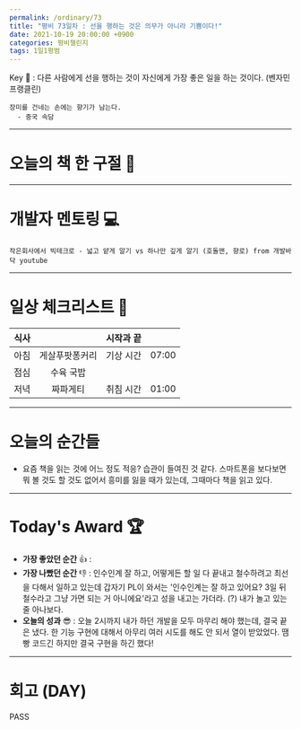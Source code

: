 ```yaml
---
permalink: /ordinary/73
title: "평비 73일차 : 선을 행하는 것은 의무가 아니라 기쁨이다!"
date: 2021-10-19 20:00:00 +0900
categories: 평비챌린지
tags: 1일1평범
---  
```

Key 🔑 : 다른 사람에게 선을 행하는 것이 자신에게 가장 좋은 일을 하는 것이다. (벤자민 프랭클린)
```
장미를 건네는 손에는 향기가 남는다.
  - 중국 속담
```

---
# 오늘의 책 한 구절 📕


---
# 개발자 멘토링 💻
`작은회사에서 빅테크로 - 넓고 얕게 알기 vs 하나만 깊게 알기 (호돌맨, 향로) from 개발바닥 youtube`  

---
# 일상 체크리스트 📃

| 식사 |  | 시작과 끝 |  |
|:----:|:----:|:----:|:----:|
| 아침 | 게살푸팟퐁커리 | 기상 시간 | 07:00 |
| 점심 | 수육 국밥 |  |  |
| 저녁 | 짜파게티 | 취침 시간 | 01:00 |

---
# 오늘의 순간들
- 요즘 책을 읽는 것에 어느 정도 적응? 습관이 들여진 것 같다. 스마트폰을 보다보면 뭐 볼 것도 할 것도 없어서 흥미를 잃을 때가 있는데, 그때마다 책을 읽고 있다.

---
# Today's Award 🏆
- **가장 좋았던 순간** 👍 : 
- **가장 나빴던 순간** 👎 : 인수인계 잘 하고, 어떻게든 할 일 다 끝내고 철수하려고 최선을 다해서 일하고 있는데 갑자기 PL이 와서는 '인수인계는 잘 하고 있어요? 3일 뒤 철수라고 그냥 가면 되는 거 아니에요'라고 성을 내고는 가더라. (?) 내가 놀고 있는 줄 아나보다.
- **오늘의 성과** 😎 : 오늘 2시까지 내가 하던 개발을 모두 마무리 해야 했는데, 결국 끝은 냈다. 한 기능 구현에 대해서 아무리 여러 시도를 해도 안 되서 열이 받았었다. 땜빵 코드긴 하지만 결국 구현을 하긴 했다!

---
# 회고 (DAY)
PASS
